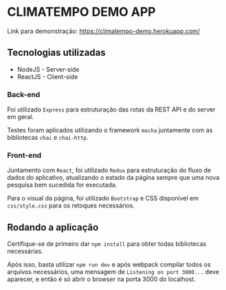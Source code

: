 # CLIMATEMPO DEMO APP

Link para demonstração: https://climatempo-demo.herokuapp.com/

## Tecnologias utilizadas

* NodeJS - Server-side
* ReactJS - Client-side

### Back-end

Foi utilizado `Express` para estruturação das rotas da REST API e do server em geral.

Testes foram aplicados utilizando o framework `mocha` juntamente com as bibliotecas `chai` e `chai-http`.

### Front-end

Juntamento com `React`, foi utilizado `Redux` para estruturação do fluxo de dados do aplicativo, atualizando o estado da página sempre que uma nova pesquisa bem sucedida for executada.

Para o visual da página, foi utilizado `Bootstrap` e CSS disponível em `css/style.css` para os retoques necessários.

## Rodando a aplicação

Certifique-se de primeiro dar `npm install` para obter todas bibliotecas necessárias.

Após isso, basta utilizar `npm run dev` e após webpack compilar todos os arquivos necessários, uma mensagem de `Listening on port 3000...` deve aparecer, e então é só abrir o browser na porta 3000 do localhost.